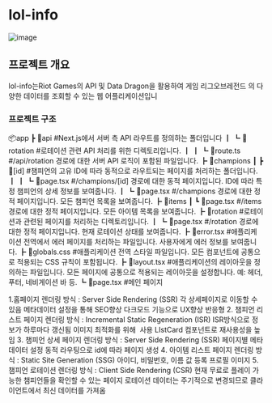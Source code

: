<h1>lol-info</h1>
 
 ![image](https://github.com/user-attachments/assets/e4ee0be1-3dce-4485-af17-7b03efbebc48)


<h2>프로젝트 개요</h2>
lol-info는Riot Games의 API 및 Data Dragon을 활용하여
게임 리그오브레전드 의 다양한 데이터를 조회할 수 있는 웹 어플리케이션입니


<h3>프로젝트 구조</h3>
📦app
 ┣ 📂api  #Next.js에서 서버 측 API 라우트를 정의하는 폴더입니다
 ┃ ┗ 📂rotation  #로테이션 관련 API 처리를 위한 디렉토리입니다.
 ┃ ┃ ┗ 📜route.ts  #/api/rotation 경로에 대한 서버 API 로직이 포함된 파일입니다.
 ┣ 📂champions
 ┃ ┣ 📂[id]  #챔피언의 고유 ID에 따라 동적으로 라우트되는 페이지를 처리하는 폴더입니다.
 ┃ ┃ ┗ 📜page.tsx  #/champions/[id] 경로에 대한 동적 페이지입니다. ID에 따라 특정 챔피언의 상세 정보를 보여줍니다.
 ┃ ┗ 📜page.tsx  #/champions 경로에 대한 정적 페이지입니다. 모든 챔피언 목록을 보여줍니다.
 ┣ 📂items
 ┃ ┗ 📜page.tsx  #/items 경로에 대한 정적 페이지입니다. 모든 아이템 목록을 보여줍니다.
 ┣ 📂rotation  #로테이션과 관련된 페이지를 처리하는 디렉토리입니다.
 ┃ ┗ 📜page.tsx  #/rotation 경로에 대한 정적 페이지입니다. 현재 로테이션 상태를 보여줍니다.
 ┣ 📜error.tsx  #애플리케이션 전역에서 에러 페이지를 처리하는 파일입니다. 사용자에게 에러 정보를 보여줍니다.
 ┣ 📜globals.css  #애플리케이션 전역 스타일 파일입니다. 모든 컴포넌트에 공통으로 적용되는 CSS 규칙이 포함됩니다.
 ┣ 📜layout.tsx  #애플리케이션의 레이아웃을 정의하는 파일입니다. 모든 페이지에 공통으로 적용되는 레이아웃을 설정합니다. 예: 헤더, 푸터, 네비게이션 바 등.
 ┗ 📜page.tsx   #메인 페이지

1.홈페이지
렌더링 방식 : Server Side Rendering (SSR)
각 상세페이지로 이동할 수 있음
메타데이터 설정을 통해 SEO향상
다크모드 기능으로 UX향상
반응형
2. 챔피언 리스트 페이지
렌더링 방식 : Incremental Static Regeneration (ISR)
ISR방식으로 정보가 하루마다 갱신됨
이미지 최적화를 위해 <Image> 사용
LIstCard 컴포넌트로 재사용성을 높임
3️. 챔피언 상세 페이지
렌더링 방식 : Server Side Rendering (SSR)
페이지별 메타데이터 설정
동적 라우팅으로 id에 따라 페이지 생성
4️. 아이템 리스트 페이지
렌더링 방식 : Static Site Generation (SSG)
아이디, 비밀번호, 이름 값 등록
프로필 이미지
5️. 챔피언 로테이션
렌더링 방식 : Client Side Rendering (CSR)
현재 무료로 플레이 가능한 챔피언들을 확인할 수 있는 페이지
로테이션 데이터는 주기적으로 변경되므로 클라이언트에서 최신 데이터를 가져옴
